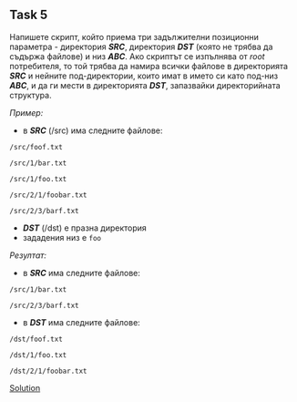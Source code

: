 ## Task 5

Напишете скрипт, който приема три задължителни позиционни параметра - директория ***SRC***, директория ***DST*** (която не
трябва да съдържа файлове) и низ ***ABC***. Ако скриптът се изпълнява от *root* потребителя, то той трябва да намира всички
файлове в директорията ***SRC*** и нейните под-директории, които имат в името си като под-низ ***ABC***, и да ги мести в
директорията ***DST***, запазвайки директорийната структура.

*Пример:*

* в ***SRC*** (/src) има следните файлове:

```
/src/foof.txt

/src/1/bar.txt

/src/1/foo.txt

/src/2/1/foobar.txt

/src/2/3/barf.txt
```

* ***DST*** (/dst) е празна директория
* зададения низ е `foo`

*Резултат:*

* в ***SRC*** има следните файлове:

```
/src/1/bar.txt

/src/2/3/barf.txt
```

* в ***DST*** има следните файлове:

```
/dst/foof.txt

/dst/1/foo.txt

/dst/2/1/foobar.txt
```

[Solution](https://github.com/Svetlin12/Linux-Shell-and-C-files/blob/master/FMITasks/Task05-Solution.sh)
